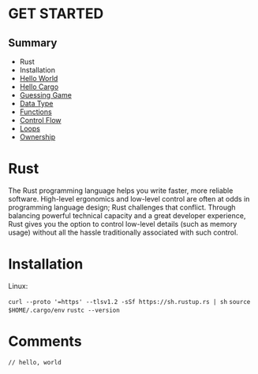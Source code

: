 # GET STARTED

## Summary

- Rust
- Installation
- [Hello World](1_hello_world)
- [Hello Cargo](2_hello_cargo)
- [Guessing Game](3_guessing_game)
- [Data Type](4_data_types)
- [Functions](5_functions)
- [Control Flow](6_control_flow)
- [Loops](7_loops)
- [Ownership](8_ownership)

# Rust

The Rust programming language helps you write faster, more reliable software. High-level ergonomics and low-level control are often at odds in programming language design; Rust challenges that conflict. Through balancing powerful technical capacity and a great developer experience, Rust gives you the option to control low-level details (such as memory usage) without all the hassle traditionally associated with such control.

# Installation

Linux:

`curl --proto '=https' --tlsv1.2 -sSf https://sh.rustup.rs | sh`
`source $HOME/.cargo/env`
`rustc --version`

# Comments

```
// hello, world
```
